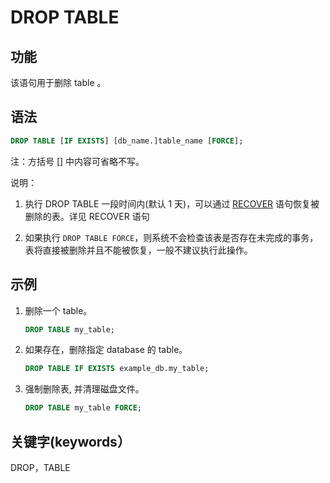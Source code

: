 # DROP TABLE

## 功能

该语句用于删除 table 。

## 语法

```sql
DROP TABLE [IF EXISTS] [db_name.]table_name [FORCE];
```

注：方括号 [] 中内容可省略不写。

说明：

1. 执行 DROP TABLE 一段时间内(默认 1 天)，可以通过 [RECOVER](../data-definition/RECOVER.md) 语句恢复被删除的表。详见 RECOVER 语句

2. 如果执行 `DROP TABLE FORCE`，则系统不会检查该表是否存在未完成的事务，表将直接被删除并且不能被恢复，一般不建议执行此操作。

## 示例

1. 删除一个 table。

    ```sql
    DROP TABLE my_table;
    ```

2. 如果存在，删除指定 database 的 table。

    ```sql
    DROP TABLE IF EXISTS example_db.my_table;
    ```

3. 强制删除表, 并清理磁盘文件。

    ```sql
    DROP TABLE my_table FORCE;
    ```

## 关键字(keywords）

DROP，TABLE

